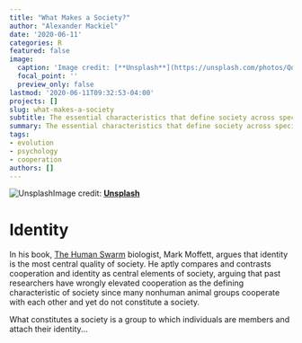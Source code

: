 ```yaml
---
title: "What Makes a Society?"
author: "Alexander Mackiel"
date: '2020-06-11'
categories: R
featured: false
image:
  caption: 'Image credit: [**Unsplash**](https://unsplash.com/photos/QqZqRN7iThY)'
  focal_point: ''
  preview_only: false
lastmod: '2020-06-11T09:32:53-04:00'
projects: []
slug: what-makes-a-society
subtitle: The essential characteristics that define society across species
summary: The essential characteristics that define society across species
tags:
- evolution
- psychology
- cooperation
authors: []
---
```

![Unsplash](https://unsplash.com/photos/QqZqRN7iThY/download?force=true)Image credit: [**Unsplash**](https://unsplash.com/photos/QqZqRN7iThY)

# Identity

In his book, [The Human Swarm](https://www.amazon.com/The-Human-Swarm-dp-1789544297/dp/1789544297/ref=mt_paperback?_encoding=UTF8&me=&qid=) biologist, Mark Moffett, argues that identity is the most central quality of society. He aptly compares and contrasts cooperation and identity as central elements of society, arguing that past researchers have wrongly elevated cooperation as the defining characteristic of society since many nonhuman animal groups cooperate with each other and yet do not constitute a society. 

What constitutes a society is a group to which individuals are members and attach their identity...



